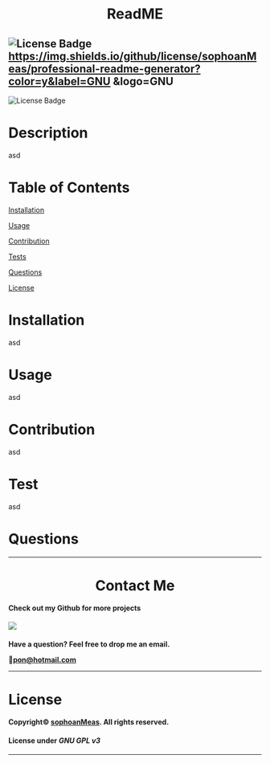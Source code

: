 

<h1 align="center">ReadME</h1>

![License Badge](https://img.shields.io/github/license/sophoanMeas/professional-readme-generator)
https://img.shields.io/github/license/sophoanMeas/professional-readme-generator?color=y&label=GNU &logo=GNU
---
![License Badge](https://img.shields.io/github/license/sophoanMeas/professional-readme-generator?color=y&logo=perl&label=Perl)
# Description

asd

# Table of Contents

[Installation](#installation)

[Usage](#usage)

[Contribution](#contribution)

[Tests](#test)

[Questions](#questions)

[License](#license)

# Installation

asd
 
# Usage

asd

# Contribution

asd

# Test

asd

# Questions

---
<h1 align="center">Contact Me</h1>


<h4>Check out my Github for more projects</h4>

[![](https://img.shields.io/badge/github-blue?style=for-the-badge)](https://github.com/sophoanMeas)

<h4>Have a question? Feel free to drop me an email.

📧[pon@hotmail.com](mailto:pon@hotmail.com)

---

# License

#### Copyright© [sophoanMeas](https://github.com/sophoanMeas). All rights reserved.
#### License under *GNU GPL v3*

---
    